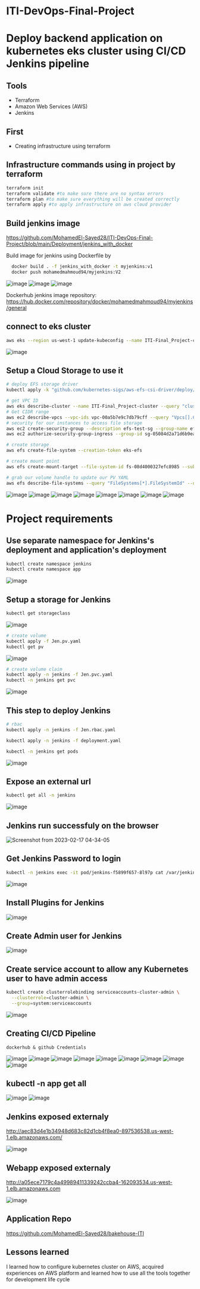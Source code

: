 # ITI-DevOps-Final-Project

# Deploy backend application on kubernetes eks cluster using CI/CD Jenkins pipeline

## Tools
- Terraform
- Amazon Web Services (AWS)
- Jenkins

## First
- Creating infrastructure using terraform

## Infrastructure commands using in project by terraform

```bash
terraform init 
terraform validate #to make sure there are no syntax errors
terraform plan #to make sure everything will be created correctly
terraform apply #to apply infrastructure on aws cloud provider 
```

## Build jenkins image
https://github.com/MohamedEl-Sayed28/ITI-DevOps-Final-Project/blob/main/Deployment/jenkins_with_docker

Build image for jenkins using Dockerfile by

```bash
  docker build . -f jenkins_with_docker -t myjenkins:v1
  docker push mohamedmahmoud94/myjenkins:V2 
```
![image](https://user-images.githubusercontent.com/101838529/219447927-2c31fad5-137b-4999-8a8e-5d57e8b008e2.png)
![image](https://user-images.githubusercontent.com/101838529/219448124-e1e27476-f588-4a6f-8f8c-78bf71753a65.png)
![image](https://user-images.githubusercontent.com/101838529/219448185-cb0241e6-dafc-4340-92e1-db89de6e43a6.png)


Dockerhub jenkins image repository: https://hub.docker.com/repository/docker/mohamedmahmoud94/myjenkins/general


## connect to eks cluster
```bash
aws eks --region us-west-1 update-kubeconfig --name ITI-Final_Project-cluster --profile default
```
![image](https://user-images.githubusercontent.com/101838529/219521365-11f7a49e-a36a-44fe-9bef-88f261aa5ec6.png)

## Setup a Cloud Storage to use it 
```bash
# deploy EFS storage driver
kubectl apply -k "github.com/kubernetes-sigs/aws-efs-csi-driver/deploy/kubernetes/overlays/stable/?ref=master"

# get VPC ID
aws eks describe-cluster --name ITI-Final_Project-cluster --query "cluster.resourcesVpcConfig.vpcId" --output text
# Get CIDR range
aws ec2 describe-vpcs --vpc-ids vpc-00a5b7e9c7db79cff --query "Vpcs[].CidrBlock" --output text
# security for our instances to access file storage
aws ec2 create-security-group --description efs-test-sg --group-name efs-sg --vpc-id vpc-00a5b7e9c7db79cff
aws ec2 authorize-security-group-ingress --group-id sg-05084d2a71d6b9eae  --protocol tcp --port 2049 --cidr 10.0.0.0/16

# create storage
aws efs create-file-system --creation-token eks-efs

# create mount point 
aws efs create-mount-target --file-system-id fs-08d4000327efc8985 --subnet-id subnet-0a8fa8e0f382ff229 --security-group sg-05084d2a71d6b9eae

# grab our volume handle to update our PV YAML
aws efs describe-file-systems --query "FileSystems[*].FileSystemId" --output text
```
![image](https://user-images.githubusercontent.com/101838529/219523284-4008468f-8057-412e-9f97-e8cd3699e7d9.png)
![image](https://user-images.githubusercontent.com/101838529/219523484-3e0c6c3f-011d-4f87-8851-67a254ca636e.png)
![image](https://user-images.githubusercontent.com/101838529/219523699-91f0905c-73e7-428a-b678-2bb2e6b9c236.png)
![image](https://user-images.githubusercontent.com/101838529/219524270-9400ab56-d768-4a9b-b945-73a7874de5d3.png)
![image](https://user-images.githubusercontent.com/101838529/219524766-cc5b0df1-0284-4bde-8e55-840f770d8e2d.png)
![image](https://user-images.githubusercontent.com/101838529/219524960-4849772b-1811-49ba-aba8-569f365593c7.png)
![image](https://user-images.githubusercontent.com/101838529/219526362-100a0d60-775c-465d-9b9f-7159c9c61c57.png)
![image](https://user-images.githubusercontent.com/101838529/219526465-8409ef93-957e-45df-894b-cefe37cc759e.png)


# Project requirements

## Use separate namespace for Jenkins's deployment and application's deployment 
```bash
kubectl create namespace jenkins
kubectl create namespace app
```
![image](https://user-images.githubusercontent.com/101838529/219526903-3490ea12-8b84-4020-8ec7-cc2565379c5e.png)

## Setup a storage for Jenkins
```bash
kubectl get storageclass
```
![image](https://user-images.githubusercontent.com/101838529/219527910-7c73db75-968e-4011-8b2f-04adc5faa607.png)

```bash
# create volume
kubectl apply -f Jen.pv.yaml 
kubectl get pv
```
![image](https://user-images.githubusercontent.com/101838529/219528252-3964ef91-b550-4743-9c26-e330c8329e18.png)

```bash
# create volume claim
kubectl apply -n jenkins -f Jen.pvc.yaml
kubectl -n jenkins get pvc
```
![image](https://user-images.githubusercontent.com/101838529/219528653-c1f0c108-e673-47c8-8e51-300de3547e09.png)

## This step to deploy Jenkins
```bash
# rbac
kubectl apply -n jenkins -f Jen.rbac.yaml 

kubectl apply -n jenkins -f deployment.yaml

kubectl -n jenkins get pods
```
![image](https://user-images.githubusercontent.com/101838529/219534060-9c994f26-a6fb-4735-9d04-9634b2991ddb.png)

## Expose an external url 
```bash
kubectl get all -n jenkins 
```
![image](https://user-images.githubusercontent.com/101838529/219534644-e78f2fdc-a9b4-48a3-9cb2-a0bbea1b7447.png)

## Jenkins run successfuly on the browser
![Screenshot from 2023-02-17 04-34-05](https://user-images.githubusercontent.com/101838529/219535166-49b00759-bf75-4a45-b959-bede6564dd48.png)

## Get Jenkins Password to login 
```bash
kubectl -n jenkins exec -it pod/jenkins-f5899f657-8l97p cat /var/jenkins_home/secrets/initialAdminPassword
```
![image](https://user-images.githubusercontent.com/101838529/219536600-0241fe5d-4b7e-4549-8c5a-b75ed419c7ee.png)
## Install Plugins for Jenkins
![image](https://user-images.githubusercontent.com/101838529/219536819-b6524565-b90c-4654-8d92-985bafd17021.png)
## Create Admin user for Jenkins
![image](https://user-images.githubusercontent.com/101838529/219537272-994739f3-ae74-4768-987d-6ac0db1d41ab.png)


## Create service account to allow any Kubernetes user to have admin access
```bash
kubectl create clusterrolebinding serviceaccounts-cluster-admin \
  --clusterrole=cluster-admin \
  --group=system:serviceaccounts
```
![image](https://user-images.githubusercontent.com/101838529/219553546-38a9cc88-124d-4500-91d8-dec0fb2cfcdd.png)

## Creating CI/CD Pipeline
```
dockerhub & github Credentials
```
![image](https://user-images.githubusercontent.com/101838529/219539917-1dadb675-21fd-436d-a08e-8eaca641731c.png)
![image](https://user-images.githubusercontent.com/101838529/219540081-2ff6d7d0-0399-4c30-b551-70d2024f8f92.png)
![image](https://user-images.githubusercontent.com/101838529/219540928-f1997a70-62fa-4a4f-9958-4fbfc863df8d.png)
![image](https://user-images.githubusercontent.com/101838529/219553885-258e01de-e13a-457b-99a3-27c06568738c.png)
![image](https://user-images.githubusercontent.com/101838529/219553906-2f8a5db5-fc02-49a3-a592-d1ce3c7c2bec.png)
![image](https://user-images.githubusercontent.com/101838529/219553952-9fc051fe-5d25-4133-b87a-08782e5c557f.png)
![image](https://user-images.githubusercontent.com/101838529/219553972-08341564-9ce0-4064-ba22-1b2ea124d4ae.png)
![image](https://user-images.githubusercontent.com/101838529/219553990-a7f6687c-3038-422a-ba8f-0167aaff2b2a.png)
![image](https://user-images.githubusercontent.com/101838529/219554059-f7c79d4e-48b7-42a0-a5db-1f59ceed998a.png)

## kubectl -n app get all
![image](https://user-images.githubusercontent.com/101838529/219554647-9f7b59d4-3019-4e28-ad2e-be21c6f40583.png)
![image](https://user-images.githubusercontent.com/101838529/219554329-23ca96da-16a1-4e9e-b09e-7d0de8fdacd8.png)

## Jenkins exposed externaly
http://aec83d4e1b34948d683c82d1cb4f8ea0-897536538.us-west-1.elb.amazonaws.com/

![image](https://user-images.githubusercontent.com/101838529/219554420-a1605318-bd20-4b22-a1e4-43c90d97327a.png)


## Webapp exposed externaly
http://a05ece7179c4a49989411339242ccba4-162093534.us-west-1.elb.amazonaws.com

![image](https://user-images.githubusercontent.com/101838529/219554329-23ca96da-16a1-4e9e-b09e-7d0de8fdacd8.png)

## Application Repo
https://github.com/MohamedEl-Sayed28/bakehouse-ITI

## Lessons learned

I learned how to configure kubernetes cluster on AWS, acquired experiences on AWS platform and learned how to use all the tools together for development life cycle 
